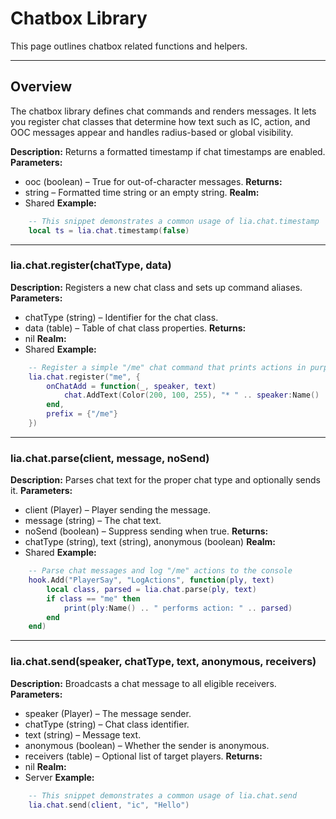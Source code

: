 # Chatbox Library

This page outlines chatbox related functions and helpers.

---

## Overview
The chatbox library defines chat commands and renders messages. It lets you register chat classes that determine how text such as IC, action, and OOC messages appear and handles radius-based or global visibility.

    
**Description:**
Returns a formatted timestamp if chat timestamps are enabled.
**Parameters:**
* ooc (boolean) – True for out-of-character messages.
**Returns:**
* string – Formatted time string or an empty string.
**Realm:**
* Shared
**Example:**
```lua
    -- This snippet demonstrates a common usage of lia.chat.timestamp
    local ts = lia.chat.timestamp(false)
```

---


### lia.chat.register(chatType, data)

    
**Description:**
Registers a new chat class and sets up command aliases.
**Parameters:**
* chatType (string) – Identifier for the chat class.
* data (table) – Table of chat class properties.
**Returns:**
* nil
**Realm:**
* Shared
**Example:**
```lua
    -- Register a simple "/me" chat command that prints actions in purple
    lia.chat.register("me", {
        onChatAdd = function(_, speaker, text)
            chat.AddText(Color(200, 100, 255), "* " .. speaker:Name() .. " " .. text)
        end,
        prefix = {"/me"}
    })
```

---


### lia.chat.parse(client, message, noSend)

    
**Description:**
Parses chat text for the proper chat type and optionally sends it.
**Parameters:**
* client (Player) – Player sending the message.
* message (string) – The chat text.
* noSend (boolean) – Suppress sending when true.
**Returns:**
* chatType (string), text (string), anonymous (boolean)
**Realm:**
* Shared
**Example:**
```lua
    -- Parse chat messages and log "/me" actions to the console
    hook.Add("PlayerSay", "LogActions", function(ply, text)
        local class, parsed = lia.chat.parse(ply, text)
        if class == "me" then
            print(ply:Name() .. " performs action: " .. parsed)
        end
    end)
```

---


### lia.chat.send(speaker, chatType, text, anonymous, receivers)

    
**Description:**
Broadcasts a chat message to all eligible receivers.
**Parameters:**
* speaker (Player) – The message sender.
* chatType (string) – Chat class identifier.
* text (string) – Message text.
* anonymous (boolean) – Whether the sender is anonymous.
* receivers (table) – Optional list of target players.
**Returns:**
* nil
**Realm:**
* Server
**Example:**
```lua
    -- This snippet demonstrates a common usage of lia.chat.send
    lia.chat.send(client, "ic", "Hello")
```
